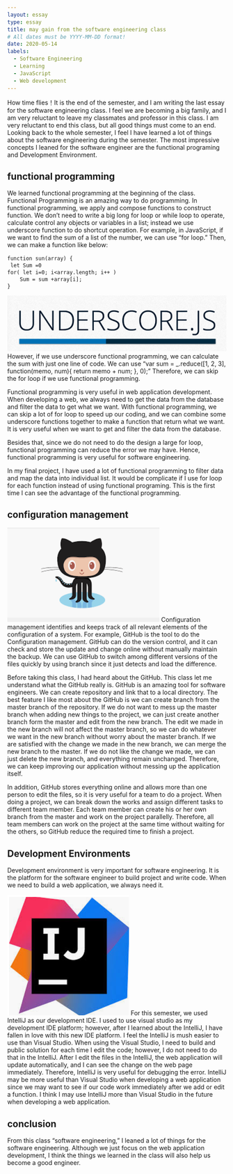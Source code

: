 ```yaml
---
layout: essay
type: essay
title: may gain from the software engineering class
# All dates must be YYYY-MM-DD format!
date: 2020-05-14
labels: 
  - Software Engineering
  - Learning
  - JavaScript
  - Web development
---
```

How time flies！It is the end of the semester, and I am writing the last essay for the software engineering class.  I feel we are becoming a big family, and I am very reluctant to leave my classmates and professor in this class.  I am very reluctant to end this class, but all good things must come to an end.  Looking back to the whole semester, I feel I have learned a lot of things about the software engineering during the semester.  The most impressive concepts I leaned for the software engineer are the functional programing and Development Environment.

## functional programming

We learned functional programming at the beginning of the class.  Functional Programming is an amazing way to do programming.  In functional programming, we apply and compose functions to construct function.  We don’t need to write a big long for loop or while loop to operate, calculate control any objects or variables in a list; instead we use underscore function to do shortcut operation.   For example, in JavaScript, if we want to find the sum of a list of the number, we can use “for loop.” Then, we can make a function like below:

```
function sun(array) {
 let Sum =0
for( let i=0; i<array.length; i++ )
	Sum = sum +array[i]; 
}  

```
<img class="ui small floated image" src="../images/fp.PNG">
However, if we use underscore functional programming, we can calculate the sum with just one line of code.  We can use “var sum = _.reduce([1, 2, 3], function(memo, num){ return memo + num; }, 0);”  Therefore, we can skip the for loop if we use functional programming.  

Functional programming is very useful in web application development.  When developing a web, we always need to get the data from the database and filter the data to get what we want.  With functional programming, we can skip a lot of for loop to speed up our coding, and we can combine some underscore functions together to make a function that return what we want.  It is very useful when we want to get and filter the data from the database.  

Besides that, since we do not need to do the design a large for loop, functional programming can reduce the error we may have.  Hence, functional programming is very useful for software engineering. 

In my final project, I have used a lot of functional programming to filter data and map the data into individual list.  It would be complicate if I use for loop for each function instead of using functional programing.  This is the first time I can see the advantage of the functional programming.

## configuration management

<img class="ui small floated image" src="../images/git.PNG">
Configuration management identifies and keeps track of all relevant elements of the configuration of a system.  For example, GitHub is the tool to do the Configuration management.   GitHub can do the version control, and it can check and store the update and change online without manually maintain the backup.  We can use GitHub to switch among different versions of the files quickly by using branch since it just detects and load the difference.

Before taking this class, I had heard about the GitHub.  This class let me understand what the GitHub really is.  GitHub is an amazing tool for software engineers.   We can create repository and link that to a local directory.  The best feature I like most about the GitHub is we can create branch from the master branch of the repository.  If we do not want to mess up the master branch when adding new things to the project, we can just create another branch form the master and edit from the new branch.  The edit we made in the new branch will not affect the master branch, so we can do whatever we want in the new branch without worry about the master branch.  If we are satisfied with the change we made in the new branch, we can merge the new branch to the master.   If we do not like the change we made, we can just delete the new branch, and everything remain unchanged.  Therefore, we can keep improving our application without messing up the application itself.

In addition, GitHub stores everything online and allows more than one person to edit the files, so it is very useful for a team to do a project.  When doing a project, we can break down the works and assign different tasks to different team member.  Each team member can create his or her own branch from the master and work on the project parallelly.   Therefore, all team members can work on the project at the same time without waiting for the others, so GitHub reduce the required time to finish a project.

## Development Environments

Development environment is very important for software engineering.  It is the platform for the software engineer to build project and write code.  When we need to build a web application, we always need it.

<img class="ui small floated image" src="../images/ij.PNG">
For this semester, we used IntelliJ as our development IDE.  I used to use visual studio as my development IDE platform; however, after I learned about the IntelliJ, I have fallen in love with this new IDE platform.  I feel the IntelliJ is mush easier to use than Visual Studio.  When using the Visual Studio, I need to build and public solution for each time I edit the code; however, I do not need to do that in the IntelliJ.  After I edit the files in the IntelliJ, the web application will update automatically, and I can see the change on the web page immediately.   Therefore, IntelliJ is very useful for debugging the error.  IntelliJ may be more useful than Visual Studio when developing a web application since we may want to see if our code work immediately after we add or edit a function.  I think I may use IntelliJ more than Visual Studio in the future when developing a web application.

## conclusion

From this class “software engineering,” I leaned a lot of things for the software engineering.  Although we just focus on the web application development, I think the things we learned in the class will also help us become a good engineer.
